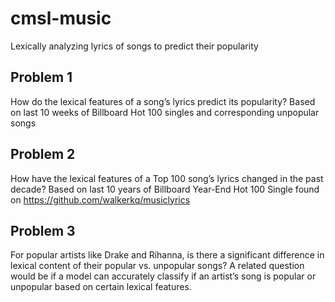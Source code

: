 # cmsl-music
Lexically analyzing lyrics of songs to predict their popularity

## Problem 1
How do the lexical features of a song’s lyrics predict its popularity?
Based on last 10 weeks of Billboard Hot 100 singles and corresponding unpopular songs

## Problem 2
How have the lexical features of a Top 100 song’s lyrics changed in the past decade?
Based on last 10 years of Billboard Year-End Hot 100 Single found on https://github.com/walkerkq/musiclyrics

## Problem 3 
For popular artists like Drake and Rihanna, is there a significant difference in lexical content of their popular vs. unpopular songs? 
A related question would be if a model can accurately classify if an artist’s song is popular or unpopular based on certain lexical features.
